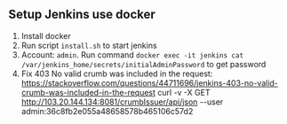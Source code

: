## Setup Jenkins use docker

1. Install docker
2. Run script `install.sh` to start jenkins
3. Account: `admin`. Run command `docker exec -it jenkins cat /var/jenkins_home/secrets/initialAdminPassword` to get password
4. Fix 403 No valid crumb was included in the request: https://stackoverflow.com/questions/44711696/jenkins-403-no-valid-crumb-was-included-in-the-request
   curl -v -X GET http://103.20.144.134:8081/crumbIssuer/api/json --user admin:36c8fb2e055a48658578b465106c57d2
